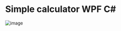 # Simple calculator WPF C#
![image](https://github.com/user-attachments/assets/f03c8882-3888-4b09-8c86-4cfe0eeb19ad)
